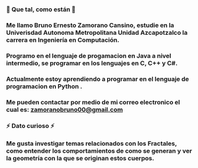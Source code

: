 ### 👋 Que tal, como están 👋
### Me llamo Bruno Ernesto Zamorano Cansino, estudie en la Univerisdad Autonoma Metropolitana Unidad Azcapotzalco la carrera en Ingeniería en Computación.
### Programo en el lenguaje de progamacion en Java a nivel intermedio, se programar en los lenguajes en C, C++ y C#. 
### Actualmente estoy aprendiendo a programar en  el lenguaje de programacion en Python .
### Me pueden contactar por medio de mi correo electronico el cual es: zamoranobruno00@gmail.com 
### **⚡ Dato curioso ⚡**
### Me gusta investigar temas relacionados con los Fractales, como entender los comportamientos de como se generan y ver la geometría con la que se originan estos cuerpos. 
<!--
**bruno-ernesto/bruno-ernesto** is a ✨ _special_ ✨ repository because its `README.md` (this file) appears on your GitHub profile.

Here are some ideas to get you started:

- 🔭 I’m currently working on ...
- 🌱 I’m currently learning ...
- 👯 I’m looking to collaborate on  ...
- 🤔 I’m looking for help with ...
- 💬 Ask me about ...
- 📫 How to reach me: ...
- 😄 Pronouns: ...
- ⚡ Fun fact: ...
-->
